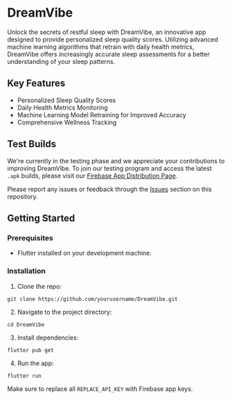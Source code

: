 # DreamVibe

Unlock the secrets of restful sleep with DreamVibe, an innovative app designed to provide personalized sleep quality scores. Utilizing advanced machine learning algorithms that retrain with daily health metrics, DreamVibe offers increasingly accurate sleep assessments for a better understanding of your sleep patterns.

## Key Features

- Personalized Sleep Quality Scores
- Daily Health Metrics Monitoring
- Machine Learning Model Retraining for Improved Accuracy
- Comprehensive Wellness Tracking

## Test Builds

We're currently in the testing phase and we appreciate your contributions to improving DreamVibe. To join our testing program and access the latest `.apk` builds, please visit our [Firebase App Distribution Page](https://appdistribution.firebase.dev/i/f1dd7d59e35e2e91).

Please report any issues or feedback through the [Issues](https://github.com/kanushka/dream-vibe-app/issues) section on this repository.


## Getting Started

### Prerequisites

- Flutter installed on your development machine.

### Installation

1. Clone the repo:
```
git clone https://github.com/yourusername/DreamVibe.git
```
2. Navigate to the project directory:
```
cd DreamVibe
```
3. Install dependencies:
```
flutter pub get
```
4. Run the app:
```
flutter run
```

Make sure to replace all `REPLACE_API_KEY` with Firebase app keys.
